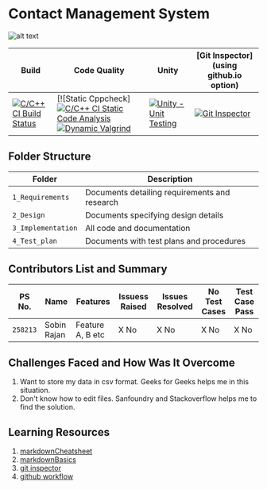 # Contact Management System

![alt text](https://www.mailrail.net/images/contact-management-img.png)


Build | Code Quality | Unity | [Git Inspector](using github.io option)
------|----------|-------|--------------
[![C/C++ CI Build Status](https://github.com/sobinrajan1999/Mini_Project_Contact_Management_System/actions/workflows/c-cpp.yml/badge.svg)](https://github.com/sobinrajan1999/Mini_Project_Contact_Management_System/actions/workflows/c-cpp.yml) | [![Static Cppcheck][![C/C++ CI Static Code Analysis](https://github.com/sobinrajan1999/Mini_Project_Contact_Management_System/actions/workflows/c-cpp_static_code_analysis.yml/badge.svg)](https://github.com/sobinrajan1999/Mini_Project_Contact_Management_System/actions/workflows/c-cpp_static_code_analysis.yml) [![Dynamic Valgrind](https://github.com/prithvisekhar/AppliedSDLC_Template/actions/workflows/CodeQuality_Dynamic.yml/badge.svg)](https://github.com/prithvisekhar/AppliedSDLC_Template/actions/workflows/CodeQuality_Dynamic.yml)| [![Unity - Unit Testing](https://github.com/prithvisekhar/AppliedSDLC_Template/actions/workflows/unity.yml/badge.svg)](https://github.com/prithvisekhar/AppliedSDLC_Template/actions/workflows/unity.yml)| [![Git Inspector](https://github.com/prithvisekhar/AppliedSDLC_Template/actions/workflows/gitinspector.yml/badge.svg)](https://github.com/prithvisekhar/AppliedSDLC_Template/actions/workflows/gitinspector.yml)


## Folder Structure
Folder             | Description
-------------------| -----------------------------------------
`1_Requirements`   | Documents detailing requirements and research
`2_Design`         | Documents specifying design details
`3_Implementation` | All code and documentation
`4_Test_plan`      | Documents with test plans and procedures

## Contributors List and Summary

PS No. |  Name   |    Features    | Issuess Raised |Issues Resolved|No Test Cases|Test Case Pass
-------|---------|----------------|----------------|---------------|-------------|--------------
`258213` | Sobin Rajan  | Feature A, B etc    | X No     | X No   |X No   |X No          

## Challenges Faced and How Was It Overcome

1. Want to store my data in csv format. Geeks for Geeks helps me in this situation.
2. Don't know how to edit files. Sanfoundry and Stackoverflow helps me to find the solution.

## Learning Resources
1. [markdownCheatsheet](https://github.com/adam-p/markdown-here/wiki/Markdown-Cheatsheet)
2. [markdownBasics](https://guides.github.com/features/mastering-markdown/)
3. [git inspector](https://github.com/ejwa/gitinspector.git)
4. [github workflow](https://docs.github.com/en/actions/learn-github-action)

